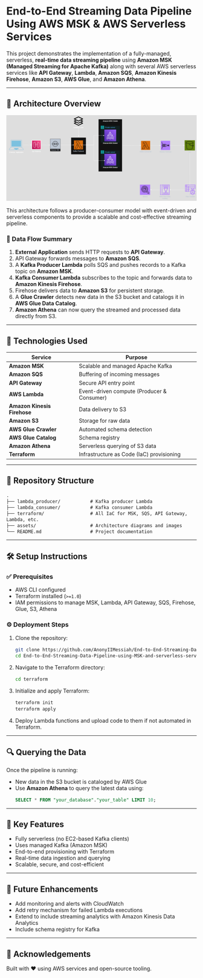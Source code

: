 
# End-to-End Streaming Data Pipeline Using AWS MSK & AWS Serverless Services

This project demonstrates the implementation of a fully-managed, serverless, **real-time data streaming pipeline** using **Amazon MSK (Managed Streaming for Apache Kafka)** along with several AWS serverless services like **API Gateway**, **Lambda**, **Amazon SQS**, **Amazon Kinesis Firehose**, **Amazon S3**, **AWS Glue**, and **Amazon Athena**.

---

## 🧱 Architecture Overview

![Architecture](Project-1.drawio%20(1).png)

This architecture follows a producer-consumer model with event-driven and serverless components to provide a scalable and cost-effective streaming pipeline.

### 🔄 Data Flow Summary

1. **External Application** sends HTTP requests to **API Gateway**.
2. API Gateway forwards messages to **Amazon SQS**.
3. A **Kafka Producer Lambda** polls SQS and pushes records to a Kafka topic on **Amazon MSK**.
4. **Kafka Consumer Lambda** subscribes to the topic and forwards data to **Amazon Kinesis Firehose**.
5. Firehose delivers data to **Amazon S3** for persistent storage.
6. A **Glue Crawler** detects new data in the S3 bucket and catalogs it in **AWS Glue Data Catalog**.
7. **Amazon Athena** can now query the streamed and processed data directly from S3.

---

## 🚀 Technologies Used

| Service              | Purpose                                 |
|----------------------|-----------------------------------------|
| **Amazon MSK**        | Scalable and managed Apache Kafka       |
| **Amazon SQS**        | Buffering of incoming messages          |
| **API Gateway**       | Secure API entry point                  |
| **AWS Lambda**        | Event-driven compute (Producer & Consumer) |
| **Amazon Kinesis Firehose** | Data delivery to S3               |
| **Amazon S3**         | Storage for raw data                    |
| **AWS Glue Crawler**  | Automated schema detection              |
| **AWS Glue Catalog**  | Schema registry                         |
| **Amazon Athena**     | Serverless querying of S3 data          |
| **Terraform**         | Infrastructure as Code (IaC) provisioning |

---

## 📁 Repository Structure

```
.
├── lambda_producer/           # Kafka producer Lambda
├── lambda_consumer/           # Kafka consumer Lambda
├── terraform/                 # All IaC for MSK, SQS, API Gateway, Lambda, etc.
├── assets/                    # Architecture diagrams and images
└── README.md                  # Project documentation
```

---

## 🛠️ Setup Instructions

### ✅ Prerequisites

- AWS CLI configured
- Terraform installed (`>=1.0`)
- IAM permissions to manage MSK, Lambda, API Gateway, SQS, Firehose, Glue, S3, Athena

### ⚙️ Deployment Steps

1. Clone the repository:
   ```bash
   git clone https://github.com/AnonyIIMessiah/End-to-End-Streaming-Data-Pipeline-using-MSK-and-serverless-service.git
   cd End-to-End-Streaming-Data-Pipeline-using-MSK-and-serverless-service
   ```

2. Navigate to the Terraform directory:
   ```bash
   cd terraform
   ```

3. Initialize and apply Terraform:
   ```bash
   terraform init
   terraform apply
   ```

4. Deploy Lambda functions and upload code to them if not automated in Terraform.

---

## 🔍 Querying the Data

Once the pipeline is running:
- New data in the S3 bucket is cataloged by AWS Glue
- Use **Amazon Athena** to query the latest data using:
  ```sql
  SELECT * FROM "your_database"."your_table" LIMIT 10;
  ```

---

## 📌 Key Features

- Fully serverless (no EC2-based Kafka clients)
- Uses managed Kafka (Amazon MSK)
- End-to-end provisioning with Terraform
- Real-time data ingestion and querying
- Scalable, secure, and cost-efficient

---

## 🧠 Future Enhancements

- Add monitoring and alerts with CloudWatch
- Add retry mechanism for failed Lambda executions
- Extend to include streaming analytics with Amazon Kinesis Data Analytics
- Include schema registry for Kafka

---


## 🙌 Acknowledgements

Built with ❤️ using AWS services and open-source tooling.